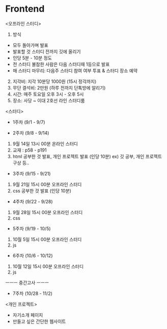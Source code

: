 # Frontend

<오프라인 스터디>
1. 방식
- 모두 돌아가며 발표
- 발표할 것 스터디 전까지 깃에 올리기
- 인당 5분 - 10분 정도
- 전 스터디 불참한 사람은 다음 스터디때 1등으로 발표
- 매 스터디 마무리: 다음주 스터디 참여 여부 투표 & 스터디 장소 예약
2. 지각비: 지각 10분당 1000원 (15시 정각까지)
3. 무단 결석비: 2만원 (하루 전까지 단톡방에 알리기)
4. 시간: 매주 토요일 오후 3시 - 오후 5시
5. 장소: 사당 ~ 이대 2호선 라인 스터디룸

<스터디>
* 1주차 (9/1 - 9/7)

* 2주차 (9/8 - 9/14)
1. 9월 14일 13시 00분 온라인 스터디 
2. 교재 : p58 - p191
3. html 공부한 것 발표, 개인 프로젝트 발표 (인당 10분)
     ex) 깃 공부, 개인 프로젝트 구상 등..

* 3주차 (9/15 - 9/21)
1. 9월 21일 15시 00분 오프라인 스터디
2. css 공부한 것 발표 (인당 10분)

* 4주차 (9/22 - 9/28)
1. 9월 28일 15시 00분 오프라인 스터디
2. css

* 5주차 (9/19 - 10/5)
1. 10월 5일 15시 00분 오프라인 스터디
2. js

* 6주차 (10/6 - 10/12)
1. 10월 12일 15시 00분 오프라인 스터디
2. js

ㅡㅡㅡ 중간고사 ㅡㅡㅡ
 
* 7주차  (10/28 - 11/2)


<개인 프로젝트>
- 자기소개 페이지
- 만들고 싶은 간단한 웹사이트
